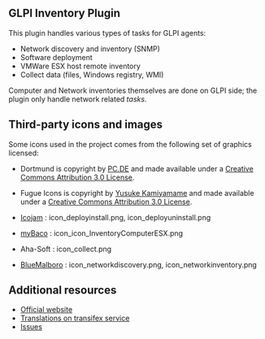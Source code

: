 ## GLPI Inventory Plugin

This plugin handles various types of tasks for GLPI agents:
* Network discovery and inventory (SNMP)
* Software deployment
* VMWare ESX host remote inventory
* Collect data (files, Windows registry, WMI)

Computer and Network inventories themselves are done on GLPI side; the plugin only handle network related *tasks*.

## Third-party icons and images

Some icons used in the project comes from the following set of graphics licensed:
* Dortmund is copyright by [PC.DE](http://pc.de/icons/) and made available under a [Creative Commons Attribution 3.0 License](http://creativecommons.org/licenses/by/3.0/deed).

* Fugue Icons is copyright by [Yusuke Kamiyamame](http://p.yusukekamiyamane.com/) and made available under a [Creative Commons Attribution 3.0 License](http://creativecommons.org/licenses/by/3.0/deed).

* [Icojam](http://www.icojam.com) : icon_deployinstall.png, icon_deployuninstall.png

* [myBaco](http://mybaco.deviantart.com) : icon_icon_InventoryComputerESX.png

* Aha-Soft : icon_collect.png

* [BlueMalboro](http://bluemalboro.deviantart.com/art/Micro-Icon-Set-42295693) : icon_networkdiscovery.png, icon_networkinventory.png

## Additional resources

* [Official website](http://glpi-project.org/)
* [Translations on transifex service](https://www.transifex.com/glpi/glpi-inventory-plugin/)
* [Issues](https://github.com/glpi-project/glpi-inventory-plugin)
